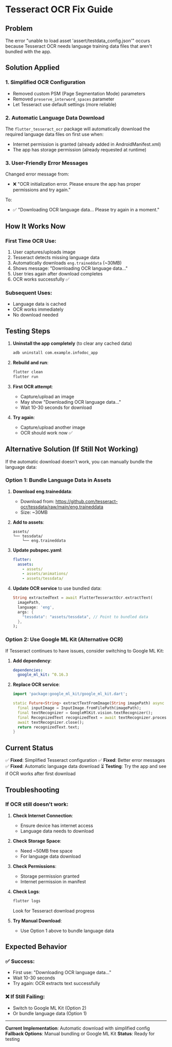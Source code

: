 # Tesseract OCR Fix Guide

## Problem
The error "unable to load asset 'assert/testdata_config.json'" occurs because Tesseract OCR needs language training data files that aren't bundled with the app.

## Solution Applied

### 1. Simplified OCR Configuration
- Removed custom PSM (Page Segmentation Mode) parameters
- Removed `preserve_interword_spaces` parameter
- Let Tesseract use default settings (more reliable)

### 2. Automatic Language Data Download
The `flutter_tesseract_ocr` package will automatically download the required language data files on first use when:
- Internet permission is granted (already added in AndroidManifest.xml)
- The app has storage permission (already requested at runtime)

### 3. User-Friendly Error Messages
Changed error message from:
- ❌ "OCR initialization error. Please ensure the app has proper permissions and try again."

To:
- ✅ "Downloading OCR language data... Please try again in a moment."

## How It Works Now

### First Time OCR Use:
1. User captures/uploads image
2. Tesseract detects missing language data
3. Automatically downloads `eng.traineddata` (~30MB)
4. Shows message: "Downloading OCR language data..."
5. User tries again after download completes
6. OCR works successfully ✅

### Subsequent Uses:
- Language data is cached
- OCR works immediately
- No download needed

## Testing Steps

1. **Uninstall the app completely** (to clear any cached data)
   ```bash
   adb uninstall com.example.infodoc_app
   ```

2. **Rebuild and run**:
   ```bash
   flutter clean
   flutter run
   ```

3. **First OCR attempt**:
   - Capture/upload an image
   - May show "Downloading OCR language data..."
   - Wait 10-30 seconds for download

4. **Try again**:
   - Capture/upload another image
   - OCR should work now ✅

## Alternative Solution (If Still Not Working)

If the automatic download doesn't work, you can manually bundle the language data:

### Option 1: Bundle Language Data in Assets

1. **Download eng.traineddata**:
   - Download from: https://github.com/tesseract-ocr/tessdata/raw/main/eng.traineddata
   - Size: ~30MB

2. **Add to assets**:
   ```
   assets/
   └── tessdata/
       └── eng.traineddata
   ```

3. **Update pubspec.yaml**:
   ```yaml
   flutter:
     assets:
       - assets/
       - assets/animations/
       - assets/tessdata/
   ```

4. **Update OCR service** to use bundled data:
   ```dart
   String extractedText = await FlutterTesseractOcr.extractText(
     imagePath,
     language: 'eng',
     args: {
       "tessdata": "assets/tessdata", // Point to bundled data
     },
   );
   ```

### Option 2: Use Google ML Kit (Alternative OCR)

If Tesseract continues to have issues, consider switching to Google ML Kit:

1. **Add dependency**:
   ```yaml
   dependencies:
     google_ml_kit: ^0.16.3
   ```

2. **Replace OCR service**:
   ```dart
   import 'package:google_ml_kit/google_ml_kit.dart';
   
   static Future<String> extractTextFromImage(String imagePath) async {
     final inputImage = InputImage.fromFilePath(imagePath);
     final textRecognizer = GoogleMlKit.vision.textRecognizer();
     final RecognizedText recognizedText = await textRecognizer.processImage(inputImage);
     await textRecognizer.close();
     return recognizedText.text;
   }
   ```

## Current Status

✅ **Fixed**: Simplified Tesseract configuration
✅ **Fixed**: Better error messages
✅ **Fixed**: Automatic language data download
⏳ **Testing**: Try the app and see if OCR works after first download

## Troubleshooting

### If OCR still doesn't work:

1. **Check Internet Connection**:
   - Ensure device has internet access
   - Language data needs to download

2. **Check Storage Space**:
   - Need ~50MB free space
   - For language data download

3. **Check Permissions**:
   - Storage permission granted
   - Internet permission in manifest

4. **Check Logs**:
   ```bash
   flutter logs
   ```
   Look for Tesseract download progress

5. **Try Manual Download**:
   - Use Option 1 above to bundle language data

## Expected Behavior

### ✅ Success:
- First use: "Downloading OCR language data..."
- Wait 10-30 seconds
- Try again: OCR extracts text successfully

### ❌ If Still Failing:
- Switch to Google ML Kit (Option 2)
- Or bundle language data (Option 1)

---

**Current Implementation**: Automatic download with simplified config
**Fallback Options**: Manual bundling or Google ML Kit
**Status**: Ready for testing

